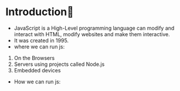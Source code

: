 # Introduction:flags:
- JavaScript is a High-Level programming language can modify and interact with HTML, modify websites and make them interactive.
- It was created in 1995.
- where we can run js:
1. On the Browsers
2. Servers using projects called Node.js 
3. Embedded devices
   
- How we can run js:
